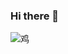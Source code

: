 ### Hi there 👋

<!--
**Zhao-Yan-Yan/Zhao-Yan-Yan** is a ✨ _special_ ✨ repository because its `README.md` (this file) appears on your GitHub profile.

Here are some ideas to get you started:

- 🔭 I’m currently working on ...
- 🌱 I’m currently learning ...
- 👯 I’m looking to collaborate on ...
- 🤔 I’m looking for help with ...
- 💬 Ask me about ...
- 📫 How to reach me: ...
- 😄 Pronouns: ...
- ⚡ Fun fact: ...
-->
![鸡](http://n.sinaimg.cn/sinacn20190503s/353/w708h445/20190503/e3Fm-hwfpcxn7635868.jpg)
